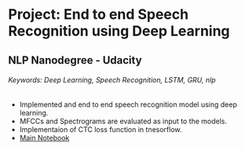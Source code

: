 # Project: End to end Speech Recognition using Deep Learning

## NLP Nanodegree - Udacity

###### Keywords: Deep Learning, Speech Recognition, LSTM, GRU, nlp 

- Implemented and end to end speech recognition model using deep learning.
- MFCCs and Spectrograms are evaluated as input to the models.
- Implementaion of CTC loss function in tnesorflow.
- [Main Notebook](https://github.com/suji0131/SpeechRecognition/blob/master/vui_notebook-Git.ipynb)

